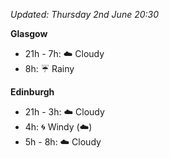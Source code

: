 *Updated: Thursday 2nd June 20:30*

**Glasgow**

* 21h - 7h: :cloud: Cloudy
* 8h: :umbrella: Rainy

**Edinburgh**

* 21h - 3h: :cloud: Cloudy
* 4h: :cyclone: Windy (:cloud:)
* 5h - 8h: :cloud: Cloudy
